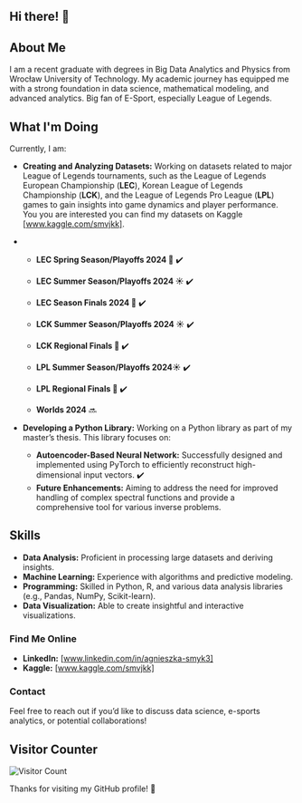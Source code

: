 ## Hi there! 👋

## About Me

I am a recent graduate with degrees in Big Data Analytics and Physics from Wrocław University of Technology. My academic journey has equipped me with a strong foundation in data science, mathematical modeling, and advanced analytics. Big fan of E-Sport, especially League of Legends.

## What I'm Doing

Currently, I am:

- **Creating and Analyzing Datasets:** Working on datasets related to major League of Legends tournaments, such as the League of Legends European Championship (**LEC**), Korean League of Legends Championship (**LCK**), and the League of Legends Pro League (**LPL**) games to gain insights into game dynamics and player performance. You you are interested you can find my datasets on Kaggle [www.kaggle.com/smvjkk].
- 
  - **LEC Spring Season/Playoffs 2024 🌸** ✔️
  - **LEC Summer Season/Playoffs 2024 ☀️** ✔️
  - **LEC Season Finals 2024 👑** ✔️
 
  - **LCK Summer Season/Playoffs 2024 ☀️** ✔️
  - **LCK Regional Finals 👑** ✔️
    
  - **LPL Summer Season/Playoffs 2024☀️** ✔️
  - **LPL Regional Finals 👑** ✔️
 
  - **Worlds 2024** 🔜
    
- **Developing a Python Library:** Working on a Python library as part of my master’s thesis. This library focuses on:
  - **Autoencoder-Based Neural Network:** Successfully designed and implemented using PyTorch to efficiently reconstruct high-dimensional input vectors. ✔️
  - **Future Enhancements:** Aiming to address the need for improved handling of complex spectral functions and provide a comprehensive tool for various inverse problems.

## Skills

- **Data Analysis:** Proficient in processing large datasets and deriving insights.
- **Machine Learning:** Experience with algorithms and predictive modeling.
- **Programming:** Skilled in Python, R, and various data analysis libraries (e.g., Pandas, NumPy, Scikit-learn).
- **Data Visualization:** Able to create insightful and interactive visualizations.

### Find Me Online

- **LinkedIn:** [www.linkedin.com/in/agnieszka-smyk3]
- **Kaggle:** [www.kaggle.com/smvjkk]

### Contact

Feel free to reach out if you’d like to discuss data science, e-sports analytics, or potential collaborations!

## Visitor Counter
![Visitor Count](https://komarev.com/ghpvc/?username=smvjkk&color=brightgreen)
    
Thanks for visiting my GitHub profile! 🌟
